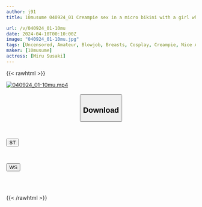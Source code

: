 ```yaml
---
author: j91
title: 10musume 040924_01 Creampie sex in a micro bikini with a girl who picked her up as a swimsuit model! Miru Susaki

url: /v/040924_01-10mu
date: 2024-04-10T00:10:00Z
image: "040924_01-10mu.jpg"
tags: [Uncensored, Amateur, Blowjob, Breasts, Cosplay, Creampie, Nice Ass, Sexy Legs, Slender, Swimsuit]
maker: [10musume]
actress: [Miru Susaki]
---
```



{{< rawhtml >}}

<div class="video" data-videoid="1AYePp6BZlfe4k9">
    <a href="javascript:;">
        <img src="/v/040924_01-10mu/040924_01-10mu.jpg" width="WIDTH" height="HEIGHT" alt="040924_01-10mu.mp4" loading="lazy">
    </a>
</div>

<script type="text/javascript" src="https://j91.asia/asset/on-demand-st.js"></script>

<br>
  <link rel="stylesheet" href="https://j91.asia/asset/bs5.css">
  
  <center>
  <button class="btn btn-primary" type="button" data-bs-toggle="collapse" data-bs-target=".multi-collapse" aria-expanded="false" aria-controls="multiCollapseExample1 multiCollapseExample2"><h2>Download</h2></button></center>
</p>
<div class="row">
  <div class="col">
    <div class="collapse multi-collapse" id="multiCollapseExample1">
      <div class="card card-body">
	      	      <br>
<div class="buttons">  
<p><a href="https://streamtape.to/v/1AYePp6BZlfe4k9" target="_blank"><button class="btn-hover color-3"><i class="fa fa-download"></i> ST</button></a></p></div>
    </div>
  </div>
</div>
  <div class="col">
    <div class="collapse multi-collapse" id="multiCollapseExample2">
      <div class="card card-body">
	      <br>
<div class="buttons">
<p><a href="https://wolfstream.tv/cp4aahsxq6oo" target="_blank"><button class="btn-hover color-8"><i class="fa fa-download"></i> WS</button></a></p></div>
<br><br>
      </div>
    </div>
  </div>
</div>

{{< /rawhtml >}}